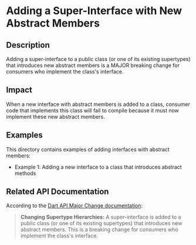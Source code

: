 # Adding a Super-Interface with New Abstract Members

## Description
Adding a super-interface to a public class (or one of its existing supertypes) that introduces new abstract members is a MAJOR breaking change for consumers who implement the class's interface.

## Impact
When a new interface with abstract members is added to a class, consumer code that implements this class will fail to compile because it must now implement these new abstract members.

## Examples
This directory contains examples of adding interfaces with abstract members:
- Example 1: Adding a new interface to a class that introduces abstract methods

## Related API Documentation
According to the [Dart API Major Change documentation](../../api_major_change.md):
> **Changing Supertype Hierarchies:** A super-interface is added to a public class (or one of its existing supertypes) that introduces new abstract members. This is a breaking change for consumers who implement the class's interface.
